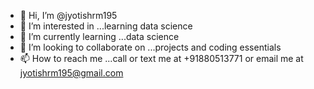 - 👋 Hi, I’m @jyotishrm195
- 👀 I’m interested in ...learning data science
- 🌱 I’m currently learning ...data science
- 💞️ I’m looking to collaborate on ...projects and coding essentials
- 📫 How to reach me ...call or text me at +91880513771 or email me at jyotishrm195@gmail.com

<!---
jyotishrm195/jyotishrm195 is a ✨ special ✨ repository because its `README.md` (this file) appears on your GitHub profile.
You can click the Preview link to take a look at your changes.
--->
